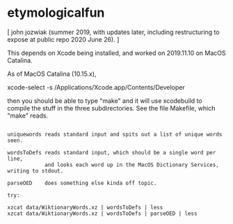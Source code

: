 # etymologicalfun

[ john jozwiak  (summer 2019, with updates later, including restructuring to expose at public repo 2020 June 26). ]

This depends on Xcode being installed, and worked on 2019.11.10 on MacOS Catalina.

As of MacOS Catalina (10.15.x),

   xcode-select -s /Applications/Xcode.app/Contents/Developer

then you should be able to type "make" and it will use xcodebuild to
compile the stuff in the three subdirectories.   See the file Makefile, which "make" reads.

~~~~~~~~~~~~~~~~~~~

uniquewords reads standard input and spits out a list of unique words seen.

wordsToDefs reads standard input, which should be a single word per line,
            and looks each word up in the MacOS Dictionary Services, writing to stdout.

parseOED    does something else kinda off topic.

try:

xzcat data/WiktionaryWords.xz | wordsToDefs | less
xzcat data/WiktionaryWords.xz | wordsToDefs | parseOED | less
